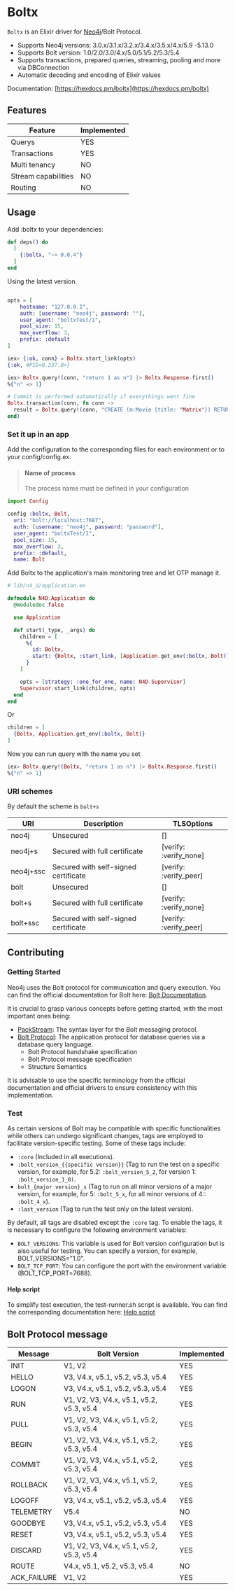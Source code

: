 # Boltx

`Boltx` is an Elixir driver for [Neo4j](https://neo4j.com/developer/graph-database/)/Bolt Protocol.

- Supports Neo4j versions: 3.0.x/3.1.x/3.2.x/3.4.x/3.5.x/4.x/5.9 -5.13.0
- Supports Bolt version: 1.0/2.0/3.0/4.x/5.0/5.1/5.2/5.3/5.4
- Supports transactions, prepared queries, streaming, pooling and more via DBConnection
- Automatic decoding and encoding of Elixir values

Documentation: [https://hexdocs.pm/boltx](https://hexdocs.pm/boltx)

## Features

| Feature               | Implemented |
| --------------------- | ------------ |
| Querys                | YES          |
| Transactions          | YES          |
| Multi tenancy         | NO           |
| Stream capabilities   | NO           |
| Routing               | NO           |

## Usage

Add :boltx to your dependencies:

```elixir
def deps() do
  [
    {:boltx, "~> 0.0.4"}
  ]
end
```

Using the latest version.

```elixir

opts = [
    hostname: "127.0.0.1",
    auth: [username: "neo4j", password: ""],
    user_agent: "boltxTest/1",
    pool_size: 15,
    max_overflow: 3,
    prefix: :default
]

iex> {:ok, conn} = Boltx.start_link(opts)
{:ok, #PID<0.237.0>}

iex> Boltx.query!(conn, "return 1 as n") |> Boltx.Response.first()
%{"n" => 1}

# Commit is performed automatically if everythings went fine
Boltx.transaction(conn, fn conn ->
  result = Boltx.query!(conn, "CREATE (m:Movie {title: "Matrix"}) RETURN m")
end)

```

### Set it up in an app

Add the configuration to the corresponding files for each environment or to your config/config.ex.
> #### Name of process
>
> The process name must be defined in your configuration


```elixir
import Config

config :boltx, Bolt,
  uri: "bolt://localhost:7687",
  auth: [username: "neo4j", password: "password"],
  user_agent: "boltxTest/1",
  pool_size: 15,
  max_overflow: 3,
  prefix: :default,
  name: Bolt
```

Add Boltx to the application's main monitoring tree and let OTP manage it.

```elixir
# lib/n4_d/application.ex

defmodule N4D.Application do
  @moduledoc false

  use Application

  def start(_type, _args) do
    children = [
      %{
        id: Boltx,
        start: {Boltx, :start_link, [Application.get_env(:boltx, Bolt)] },
      }
    ]

    opts = [strategy: :one_for_one, name: N4D.Supervisor]
    Supervisor.start_link(children, opts)
  end
end
```
Or

```elixir
children = [
  {Boltx, Application.get_env(:boltx, Bolt)}
]
```
Now you can run query with the name you set

```elixir
iex> Boltx.query!(Boltx, "return 1 as n") |> Boltx.Response.first()
%{"n" => 1}
```


### URI schemes

By default the scheme is `bolt+s`

| URI        | Description                                | TLSOptions              |
|------------|--------------------------------------------|-------------------------|
| neo4j      | Unsecured                                  | []                      |
| neo4j+s    | Secured with full certificate              | [verify: :verify_none]  |
| neo4j+ssc  | Secured with self-signed certificate       | [verify: :verify_peer]  |
| bolt       | Unsecured                                  | []                      |
| bolt+s     | Secured with full certificate              | [verify: :verify_none]  |
| bolt+ssc   | Secured with self-signed certificate       | [verify: :verify_peer]  |

## Contributing

### Getting Started

Neo4j uses the Bolt protocol for communication and query execution. You can find the official documentation for Bolt here: [Bolt Documentation](https://neo4j.com/docs/bolt/current).

It is crucial to grasp various concepts before getting started, with the most important ones being:

- [PackStream](https://neo4j.com/docs/bolt/current/packstream/): The syntax layer for the Bolt messaging protocol.
- [Bolt Protocol](https://neo4j.com/docs/bolt/current/bolt/): The application protocol for database queries via a database query language.
  - Bolt Protocol handshake specification
  - Bolt Protocol message specification
  - Structure Semantics

It is advisable to use the specific terminology from the official documentation and official drivers to ensure consistency with this implementation.

### Test

As certain versions of Bolt may be compatible with specific functionalities while others can undergo significant changes, tags are employed to facilitate version-specific testing. Some of these tags include:

- `:core` (Included in all executions).
- `:bolt_version_{{specific version}}` (Tag to run the test on a specific version, for example, for 5.2: `:bolt_version_5_2`, for version 1: `:bolt_version_1_0)`.
- `bolt_{major version}_x`  (Tag to run on all minor versions of a major version, for example, for 5: `:bolt_5_x`, for all minor versions of 4:: `:bolt_4_x`).
- `:last_version` (Tag to run the test only on the latest version).

By default, all tags are disabled except the `:core` tag. To enable the tags, it is necessary to configure the following environment variables:

- `BOLT_VERSIONS`: This variable is used for Bolt version configuration but is also useful for testing. You can specify a version, for example, BOLT_VERSIONS="1.0".
- `BOLT_TCP_PORT`:  You can configure the port with the environment variable (BOLT_TCP_PORT=7688).

#### Help script
To simplify test execution, the test-runner.sh script is available. You can find the corresponding documentation here: [Help script](scripts/README.md)


## Bolt Protocol message

| Message       | Bolt Version                            | Implemented |
| ------------- | --------------------------------------- | ----------- |
| INIT          | V1, V2                                  | YES         |
| HELLO         | V3, V4.x, v5.1, v5.2, v5.3, v5.4        | YES         |
| LOGON         | V3, V4.x, v5.1, v5.2, v5.3, v5.4        | YES         |
| RUN           | V1, V2, V3, V4.x, v5.1, v5.2, v5.3, v5.4| YES         |
| PULL          | V1, V2, V3, V4.x, v5.1, v5.2, v5.3, v5.4| YES         |
| BEGIN         | V1, V2, V3, V4.x, v5.1, v5.2, v5.3, v5.4| YES         |
| COMMIT        | V1, V2, V3, V4.x, v5.1, v5.2, v5.3, v5.4| YES         |
| ROLLBACK      | V1, V2, V3, V4.x, v5.1, v5.2, v5.3, v5.4| YES         |
| LOGOFF        | V3, V4.x, v5.1, v5.2, v5.3, v5.4        | YES         |
| TELEMETRY     | V5.4                                    | NO          |
| GOODBYE       | V3, V4.x, v5.1, v5.2, v5.3, v5.4        | YES         |
| RESET         | V3, V4.x, v5.1, v5.2, v5.3, v5.4        | YES         |
| DISCARD       | V1, V2, V3, V4.x, v5.1, v5.2, v5.3, v5.4| YES         |
| ROUTE         | V4.x, v5.1, v5.2, v5.3, v5.4            | NO          |
| ACK_FAILURE   | V1, V2                                  | YES         |

